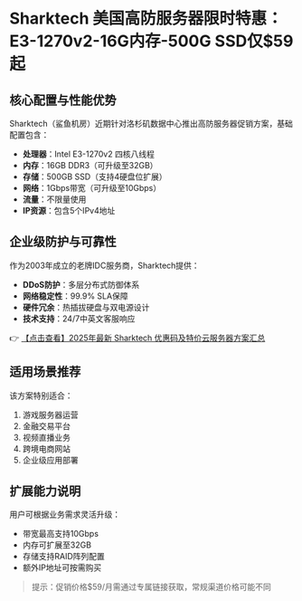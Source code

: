 # Sharktech 美国高防服务器限时特惠：E3-1270v2-16G内存-500G SSD仅$59起

## 核心配置与性能优势

Sharktech（鲨鱼机房）近期针对洛杉矶数据中心推出高防服务器促销方案，基础配置包含：
- **处理器**：Intel E3-1270v2 四核八线程
- **内存**：16GB DDR3（可升级至32GB）
- **存储**：500GB SSD（支持4硬盘位扩展）
- **网络**：1Gbps带宽（可升级至10Gbps）
- **流量**：不限量使用
- **IP资源**：包含5个IPv4地址

## 企业级防护与可靠性

作为2003年成立的老牌IDC服务商，Sharktech提供：
- **DDoS防护**：多层分布式防御体系
- **网络稳定性**：99.9% SLA保障
- **硬件冗余**：热插拔硬盘与双电源设计
- **技术支持**：24/7中英文客服响应

👉 [【点击查看】2025年最新 Sharktech 优惠码及特价云服务器方案汇总](https://bit.ly/Sharktech)

## 适用场景推荐
该方案特别适合：
1. 游戏服务器运营
2. 金融交易平台
3. 视频直播业务
4. 跨境电商网站
5. 企业级应用部署

## 扩展能力说明
用户可根据业务需求灵活升级：
- 带宽最高支持10Gbps
- 内存可扩展至32GB
- 存储支持RAID阵列配置
- 额外IP地址可按需购买

> 提示：促销价格$59/月需通过专属链接获取，常规渠道价格可能不同